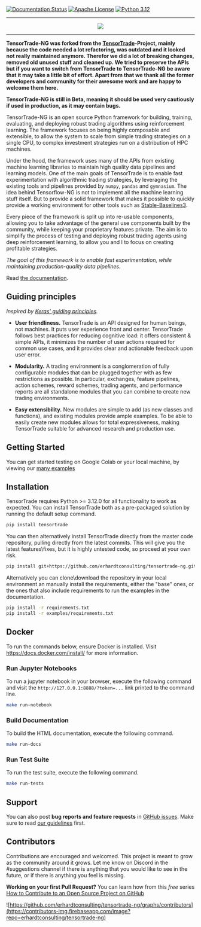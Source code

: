 ﻿[![Documentation Status](https://readthedocs.org/projects/tensortrade/badge/?version=latest)](https://tensortrade.org)
[![Apache License](https://img.shields.io/github/license/erhardtconsulting/tensortrade-ng.svg?color=brightgreen)](http://www.apache.org/licenses/LICENSE-2.0)
[![Python 3.12](https://img.shields.io/badge/python-3.12-blue.svg)](https://www.python.org/downloads/release/python-3120/)

---

<div align="center">
  <img src="https://github.com/notadamking/tensortrade/blob/master/docs/source/_static/logo.jpg">
</div>

---

**TensorTrade-NG was forked from the [TensorTrade](https://github.com/tensortrade-org/tensortrade)-Project, mainly because the code needed a lot refactoring, was outdated and it looked not really maintained anymore. Therefor we did a lot of breaking changes, removed old unused stuff and cleaned up. We tried to preserve the APIs but if you want to switch from TensorTrade to TensorTrade-NG be aware that it may take a little bit of effort. Apart from that we thank all the former developers and community for their awesome work and are happy to welcome them here.**

**TensorTrade-NG is still in Beta, meaning it should be used very cautiously if used in production, as it may contain bugs.**

TensorTrade-NG is an open source Python framework for building, training, evaluating, and deploying robust trading algorithms using reinforcement learning. The framework focuses on being highly composable and extensible, to allow the system to scale from simple trading strategies on a single CPU, to complex investment strategies run on a distribution of HPC machines.

Under the hood, the framework uses many of the APIs from existing machine learning libraries to maintain high quality data pipelines and learning models. One of the main goals of TensorTrade is to enable fast experimentation with algorithmic trading strategies, by leveraging the existing tools and pipelines provided by `numpy`, `pandas` and `gymnasium`. The idea behind Tensorflow-NG is not to implement all the machine learning stuff itself. But to provide a solid framework that makes it possible to quickly provide a working environment for other tools such as [Stable-Baselines3](https://stable-baselines3.readthedocs.io).

Every piece of the framework is split up into re-usable components, allowing you to take advantage of the general use components built by the community, while keeping your proprietary features private. The aim is to simplify the process of testing and deploying robust trading agents using deep reinforcement learning, to allow you and I to focus on creating profitable strategies.

_The goal of this framework is to enable fast experimentation, while maintaining production-quality data pipelines._

Read [the documentation](https://www.tensortrade.org/en/latest/).

## Guiding principles

_Inspired by [Keras' guiding principles](https://github.com/keras-team/keras)._

- **User friendliness.** TensorTrade is an API designed for human beings, not machines. It puts user experience front and center. TensorTrade follows best practices for reducing cognitive load: it offers consistent & simple APIs, it minimizes the number of user actions required for common use cases, and it provides clear and actionable feedback upon user error.

- **Modularity.** A trading environment is a conglomeration of fully configurable modules that can be plugged together with as few restrictions as possible. In particular, exchanges, feature pipelines, action schemes, reward schemes, trading agents, and performance reports are all standalone modules that you can combine to create new trading environments.

- **Easy extensibility.** New modules are simple to add (as new classes and functions), and existing modules provide ample examples. To be able to easily create new modules allows for total expressiveness, making TensorTrade suitable for advanced research and production use.

## Getting Started

You can get started testing on Google Colab or your local machine, by viewing our [many examples](https://github.com/erhardtconsulting/tensortrade-ng/tree/master/examples)

## Installation

TensorTrade requires Python >= 3.12.0 for all functionality to work as expected.
You can install TensorTrade both as a pre-packaged solution by running the default setup command.
```bash
pip install tensortrade
```
You can then alternatively install TensorTrade directly from the master code repository, pulling directly from the latest commits. This will give you the latest features\fixes, but it is highly untested code, so proceed at your own risk.
```bash
pip install git+https://github.com/erhardtconsulting/tensortrade-ng.git
```
Alternatively you can clone\download the repository in your local environment an manually install the requirements, either the "base" ones, or the ones that also include requirements to run the examples in the documentation.
```bash
pip install -r requirements.txt
pip install -r examples/requirements.txt
```

## Docker

To run the commands below, ensure Docker is installed. Visit https://docs.docker.com/install/ for more information.

### Run Jupyter Notebooks

To run a jupyter notebook in your browser, execute the following command and visit the `http://127.0.0.1:8888/?token=...` link printed to the command line.

```bash
make run-notebook
```

### Build Documentation

To build the HTML documentation, execute the following command.

```bash
make run-docs
```

### Run Test Suite

To run the test suite, execute the following command.

```bash
make run-tests
```

## Support

You can also post **bug reports and feature requests** in [GitHub issues](https://github.com/erhardtconsulting/tensortrade-ng/issues). Make sure to read [our guidelines](https://github.com/erhardtconsulting/tensortrade-ng/blob/master/CONTRIBUTING.md) first.


## Contributors

Contributions are encouraged and welcomed. This project is meant to grow as the community around it grows. Let me know on Discord in the #suggestions channel if there is anything that you would like to see in the future, or if there is anything you feel is missing.

**Working on your first Pull Request?** You can learn how from this _free_ series [How to Contribute to an Open Source Project on GitHub](https://egghead.io/series/how-to-contribute-to-an-open-source-project-on-github)

![https://github.com/erhardtconsulting/tensortrade-ng/graphs/contributors](https://contributors-img.firebaseapp.com/image?repo=erhardtconsulting/tensortrade-ng)
